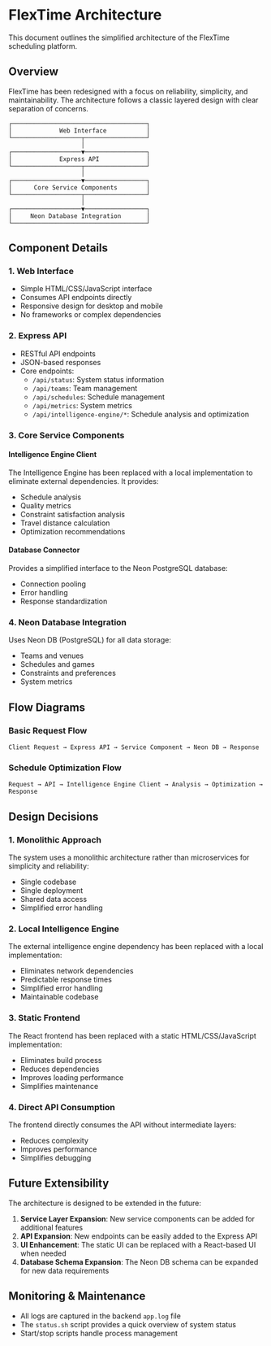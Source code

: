 # FlexTime Architecture

This document outlines the simplified architecture of the FlexTime scheduling platform.

## Overview

FlexTime has been redesigned with a focus on reliability, simplicity, and maintainability. The architecture follows a classic layered design with clear separation of concerns.

```
┌─────────────────────────────────────┐
│             Web Interface           │
└───────────────────┬─────────────────┘
                    │
┌───────────────────▼─────────────────┐
│             Express API             │
└───────────────────┬─────────────────┘
                    │
┌───────────────────▼─────────────────┐
│      Core Service Components        │
└───────────────────┬─────────────────┘
                    │
┌───────────────────▼─────────────────┐
│     Neon Database Integration       │
└─────────────────────────────────────┘
```

## Component Details

### 1. Web Interface

- Simple HTML/CSS/JavaScript interface
- Consumes API endpoints directly
- Responsive design for desktop and mobile
- No frameworks or complex dependencies

### 2. Express API

- RESTful API endpoints
- JSON-based responses
- Core endpoints:
  - `/api/status`: System status information
  - `/api/teams`: Team management
  - `/api/schedules`: Schedule management
  - `/api/metrics`: System metrics
  - `/api/intelligence-engine/*`: Schedule analysis and optimization

### 3. Core Service Components

#### Intelligence Engine Client

The Intelligence Engine has been replaced with a local implementation to eliminate external dependencies. It provides:

- Schedule analysis
- Quality metrics
- Constraint satisfaction analysis
- Travel distance calculation
- Optimization recommendations

#### Database Connector

Provides a simplified interface to the Neon PostgreSQL database:

- Connection pooling
- Error handling
- Response standardization

### 4. Neon Database Integration

Uses Neon DB (PostgreSQL) for all data storage:

- Teams and venues
- Schedules and games
- Constraints and preferences
- System metrics

## Flow Diagrams

### Basic Request Flow

```
Client Request → Express API → Service Component → Neon DB → Response
```

### Schedule Optimization Flow

```
Request → API → Intelligence Engine Client → Analysis → Optimization → Response
```

## Design Decisions

### 1. Monolithic Approach

The system uses a monolithic architecture rather than microservices for simplicity and reliability:

- Single codebase
- Single deployment
- Shared data access
- Simplified error handling

### 2. Local Intelligence Engine

The external intelligence engine dependency has been replaced with a local implementation:

- Eliminates network dependencies
- Predictable response times
- Simplified error handling
- Maintainable codebase

### 3. Static Frontend

The React frontend has been replaced with a static HTML/CSS/JavaScript implementation:

- Eliminates build process
- Reduces dependencies
- Improves loading performance
- Simplifies maintenance

### 4. Direct API Consumption

The frontend directly consumes the API without intermediate layers:

- Reduces complexity
- Improves performance
- Simplifies debugging

## Future Extensibility

The architecture is designed to be extended in the future:

1. **Service Layer Expansion**: New service components can be added for additional features
2. **API Expansion**: New endpoints can be easily added to the Express API
3. **UI Enhancement**: The static UI can be replaced with a React-based UI when needed
4. **Database Schema Expansion**: The Neon DB schema can be expanded for new data requirements

## Monitoring & Maintenance

- All logs are captured in the backend `app.log` file
- The `status.sh` script provides a quick overview of system status
- Start/stop scripts handle process management